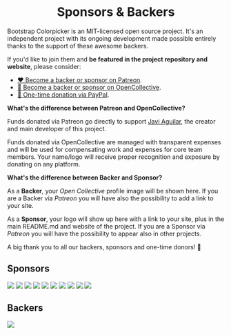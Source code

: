 <h1 align="center">Sponsors &amp; Backers</h1>

Bootstrap Colorpicker is an MIT-licensed open source project. It's an independent project with its ongoing development made possible entirely thanks to the support of these awesome backers.

If you'd like to join them and **be featured in the project repository and website**, please consider:

- [❤️ Become a backer or sponsor on Patreon](https://www.patreon.com/bePatron?c=1647889).
- [💙 Become a backer or sponsor on OpenCollective](https://opencollective.com/bootstrap-colorpicker).
- [🎁 One-time donation via PayPal](https://www.paypal.com/pools/c/83dpr34ivs/send).

**What's the difference between Patreon and OpenCollective?**

Funds donated via Patreon go directly to support [Javi Aguilar](https://itsjavi.com), the creator and main developer of this project.

Funds donated via OpenCollective are managed with transparent expenses and will be used for compensating work and
expenses for core team members. Your name/logo will receive proper recognition 
and exposure by donating on any platform.

**What's the difference between Backer and Sponsor?**

As a **Backer**, your *Open Collective* profile image will be shown here. If you are a Backer via *Patreon* you will have
also the possibility to add a link to your site.

As a **Sponsor**, your logo will show up here with a link to your site, plus in the main README.md and website of the project.
If you are a Sponsor via *Patreon* you will have the possibility to appear also in other projects.


A big thank you to all our backers, sponsors and one-time donors! 🙏 

## Sponsors

<a href="https://opencollective.com/bootstrap-colorpicker/sponsor/0/website" target="_blank"><img src="https://opencollective.com/bootstrap-colorpicker/sponsor/0/avatar.svg"></a>
<a href="https://opencollective.com/bootstrap-colorpicker/sponsor/1/website" target="_blank"><img src="https://opencollective.com/bootstrap-colorpicker/sponsor/1/avatar.svg"></a>
<a href="https://opencollective.com/bootstrap-colorpicker/sponsor/2/website" target="_blank"><img src="https://opencollective.com/bootstrap-colorpicker/sponsor/2/avatar.svg"></a>
<a href="https://opencollective.com/bootstrap-colorpicker/sponsor/3/website" target="_blank"><img src="https://opencollective.com/bootstrap-colorpicker/sponsor/3/avatar.svg"></a>
<a href="https://opencollective.com/bootstrap-colorpicker/sponsor/4/website" target="_blank"><img src="https://opencollective.com/bootstrap-colorpicker/sponsor/4/avatar.svg"></a>
<a href="https://opencollective.com/bootstrap-colorpicker/sponsor/5/website" target="_blank"><img src="https://opencollective.com/bootstrap-colorpicker/sponsor/5/avatar.svg"></a>
<a href="https://opencollective.com/bootstrap-colorpicker/sponsor/6/website" target="_blank"><img src="https://opencollective.com/bootstrap-colorpicker/sponsor/6/avatar.svg"></a>
<a href="https://opencollective.com/bootstrap-colorpicker/sponsor/7/website" target="_blank"><img src="https://opencollective.com/bootstrap-colorpicker/sponsor/7/avatar.svg"></a>
<a href="https://opencollective.com/bootstrap-colorpicker/sponsor/8/website" target="_blank"><img src="https://opencollective.com/bootstrap-colorpicker/sponsor/8/avatar.svg"></a>
<a href="https://opencollective.com/bootstrap-colorpicker/sponsor/9/website" target="_blank"><img src="https://opencollective.com/bootstrap-colorpicker/sponsor/9/avatar.svg"></a>

## Backers

<a href="https://opencollective.com/bootstrap-colorpicker#backers" target="_blank"><img src="https://opencollective.com/bootstrap-colorpicker/backers.svg?width=890"></a>
